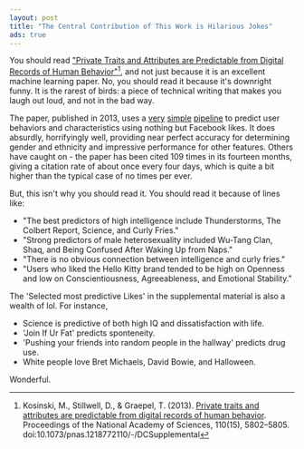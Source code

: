 ```yaml
---
layout: post
title: "The Central Contribution of This Work is Hilarious Jokes"
ads: true
---
```


You should read
["Private Traits and Attributes are Predictable from Digital Records of Human Behavior"](http://www-psych.stanford.edu/~knutson/bad/kosinski13.pdf)[^1], and not just because it is an excellent machine learning paper.  No,
you should read it because it's downright funny.  It is the rarest of
birds: a piece of technical writing that makes you laugh out loud, and
not in the bad way.

The paper, published in 2013, uses a
[very](http://en.wikipedia.org/wiki/Singular_value_decomposition)
[simple](http://en.wikipedia.org/wiki/Logistic_regression) [pipeline](http://en.wikipedia.org/wiki/Linear_regression) to predict user behaviors and characteristics using
nothing but Facebook likes.  It does absurdly, horrifyingly
well, providing near perfect accuracy for determining gender and
ethnicity and impressive performance for other features.  Others have
caught on - the paper has been cited 109 times in its fourteen months,
giving a citation rate of about once every four days, which is quite a
bit higher than the typical case of no times per ever.

But, this isn't why you should read it.  You should read it because of lines like:

- "The best predictors of high intelligence include Thunderstorms, The
Colbert Report, Science, and Curly Fries."
- "Strong predictors of male heterosexuality included Wu-Tang Clan,
Shaq, and Being Confused After Waking Up from Naps."
- "There is no obvious connection between intelligence and curly fries."
- "Users who liked the Hello Kitty brand tended to be high on Openness
and low on Conscientiousness, Agreeableness, and Emotional Stability."

The 'Selected most predictive Likes' in the supplemental material is also a wealth of lol.  For instance,

- Science is predictive of both high IQ and dissatisfaction with life.
- 'Join If Ur Fat' predicts sponteneity.
- 'Pushing your friends into random people in the hallway' predicts
  drug use.
- White people love Bret Michaels, David Bowie, and Halloween.

Wonderful.

[^1]: Kosinski, M., Stillwell, D., & Graepel, T. (2013). [Private traits and attributes are predictable from digital records of human behavior](http://www-psych.stanford.edu/~knutson/bad/kosinski13.pdf). Proceedings of the National Academy of Sciences, 110(15), 5802–5805. doi:10.1073/pnas.1218772110/-/DCSupplemental

